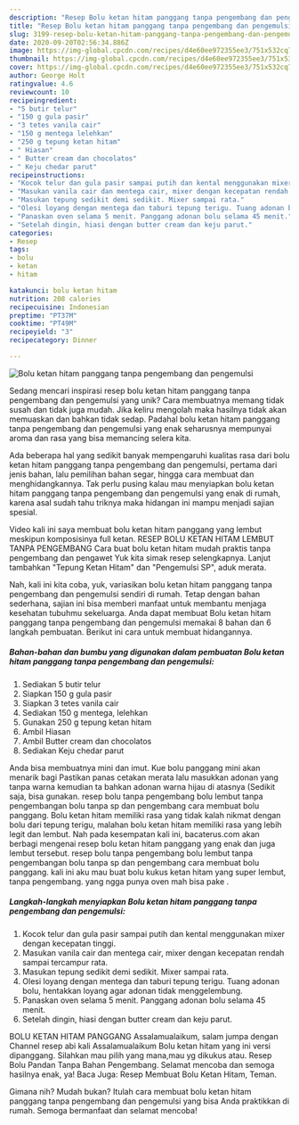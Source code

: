 ```yaml
---
description: "Resep Bolu ketan hitam panggang tanpa pengembang dan pengemulsi, Enak"
title: "Resep Bolu ketan hitam panggang tanpa pengembang dan pengemulsi, Enak"
slug: 3199-resep-bolu-ketan-hitam-panggang-tanpa-pengembang-dan-pengemulsi-enak
date: 2020-09-20T02:56:34.886Z
image: https://img-global.cpcdn.com/recipes/d4e60ee972355ee3/751x532cq70/bolu-ketan-hitam-panggang-tanpa-pengembang-dan-pengemulsi-foto-resep-utama.jpg
thumbnail: https://img-global.cpcdn.com/recipes/d4e60ee972355ee3/751x532cq70/bolu-ketan-hitam-panggang-tanpa-pengembang-dan-pengemulsi-foto-resep-utama.jpg
cover: https://img-global.cpcdn.com/recipes/d4e60ee972355ee3/751x532cq70/bolu-ketan-hitam-panggang-tanpa-pengembang-dan-pengemulsi-foto-resep-utama.jpg
author: George Holt
ratingvalue: 4.6
reviewcount: 10
recipeingredient:
- "5 butir telur"
- "150 g gula pasir"
- "3 tetes vanila cair"
- "150 g mentega lelehkan"
- "250 g tepung ketan hitam"
- " Hiasan"
- " Butter cream dan chocolatos"
- " Keju chedar parut"
recipeinstructions:
- "Kocok telur dan gula pasir sampai putih dan kental menggunakan mixer dengan kecepatan tinggi."
- "Masukan vanila cair dan mentega cair, mixer dengan kecepatan rendah sampai tercampur rata."
- "Masukan tepung sedikit demi sedikit. Mixer sampai rata."
- "Olesi loyang dengan mentega dan taburi tepung terigu. Tuang adonan bolu, hentakkan loyang agar adonan tidak menggelembung."
- "Panaskan oven selama 5 menit. Panggang adonan bolu selama 45 menit."
- "Setelah dingin, hiasi dengan butter cream dan keju parut."
categories:
- Resep
tags:
- bolu
- ketan
- hitam

katakunci: bolu ketan hitam 
nutrition: 208 calories
recipecuisine: Indonesian
preptime: "PT37M"
cooktime: "PT49M"
recipeyield: "3"
recipecategory: Dinner

---
```



![Bolu ketan hitam panggang tanpa pengembang dan pengemulsi](https://img-global.cpcdn.com/recipes/d4e60ee972355ee3/751x532cq70/bolu-ketan-hitam-panggang-tanpa-pengembang-dan-pengemulsi-foto-resep-utama.jpg)

Sedang mencari inspirasi resep bolu ketan hitam panggang tanpa pengembang dan pengemulsi yang unik? Cara membuatnya memang tidak susah dan tidak juga mudah. Jika keliru mengolah maka hasilnya tidak akan memuaskan dan bahkan tidak sedap. Padahal bolu ketan hitam panggang tanpa pengembang dan pengemulsi yang enak seharusnya mempunyai aroma dan rasa yang bisa memancing selera kita.

Ada beberapa hal yang sedikit banyak mempengaruhi kualitas rasa dari bolu ketan hitam panggang tanpa pengembang dan pengemulsi, pertama dari jenis bahan, lalu pemilihan bahan segar, hingga cara membuat dan menghidangkannya. Tak perlu pusing kalau mau menyiapkan bolu ketan hitam panggang tanpa pengembang dan pengemulsi yang enak di rumah, karena asal sudah tahu triknya maka hidangan ini mampu menjadi sajian spesial.

Video kali ini saya membuat bolu ketan hitam panggang yang lembut meskipun komposisinya full ketan. RESEP BOLU KETAN HITAM LEMBUT TANPA PENGEMBANG Cara buat bolu ketan hitam mudah praktis tanpa pengembang dan pengawet Yuk kita simak resep selengkapnya. Lanjut tambahkan &#34;Tepung Ketan Hitam&#34; dan &#34;Pengemulsi SP&#34;, aduk merata.


Nah, kali ini kita coba, yuk, variasikan bolu ketan hitam panggang tanpa pengembang dan pengemulsi sendiri di rumah. Tetap dengan bahan sederhana, sajian ini bisa memberi manfaat untuk membantu menjaga kesehatan tubuhmu sekeluarga. Anda dapat membuat Bolu ketan hitam panggang tanpa pengembang dan pengemulsi memakai 8 bahan dan 6 langkah pembuatan. Berikut ini cara untuk membuat hidangannya.

<!--inarticleads1-->

##### Bahan-bahan dan bumbu yang digunakan dalam pembuatan Bolu ketan hitam panggang tanpa pengembang dan pengemulsi:

1. Sediakan 5 butir telur
1. Siapkan 150 g gula pasir
1. Siapkan 3 tetes vanila cair
1. Sediakan 150 g mentega, lelehkan
1. Gunakan 250 g tepung ketan hitam
1. Ambil  Hiasan
1. Ambil  Butter cream dan chocolatos
1. Sediakan  Keju chedar parut


Anda bisa membuatnya mini dan imut. Kue bolu panggang mini akan menarik bagi Pastikan panas cetakan merata lalu masukkan adonan yang tanpa warna kemudian ta bahkan adonan warna hijau di atasnya (Sedikit saja, bisa gunakan. resep bolu tanpa pengembang bolu lembut tanpa pengembangan bolu tanpa sp dan pengembang cara membuat bolu panggang. Bolu ketan hitam memiliki rasa yang tidak kalah nikmat dengan bolu dari tepung terigu, malahan bolu ketan hitam memiliki rasa yang lebih legit dan lembut. Nah pada kesempatan kali ini, bacaterus.com akan berbagi mengenai resep bolu ketan hitam panggang yang enak dan juga lembut tersebut. resep bolu tanpa pengembang bolu lembut tanpa pengembangan bolu tanpa sp dan pengembang cara membuat bolu panggang. kali ini aku mau buat bolu kukus ketan hitam yang super lembut, tanpa pengembang. yang ngga punya oven mah bisa pake . 

<!--inarticleads2-->

##### Langkah-langkah menyiapkan Bolu ketan hitam panggang tanpa pengembang dan pengemulsi:

1. Kocok telur dan gula pasir sampai putih dan kental menggunakan mixer dengan kecepatan tinggi.
1. Masukan vanila cair dan mentega cair, mixer dengan kecepatan rendah sampai tercampur rata.
1. Masukan tepung sedikit demi sedikit. Mixer sampai rata.
1. Olesi loyang dengan mentega dan taburi tepung terigu. Tuang adonan bolu, hentakkan loyang agar adonan tidak menggelembung.
1. Panaskan oven selama 5 menit. Panggang adonan bolu selama 45 menit.
1. Setelah dingin, hiasi dengan butter cream dan keju parut.


BOLU KETAN HITAM PANGGANG Assalamualaikum, salam jumpa dengan Channel resep abi kali Assalamualaikum Bolu ketan hitam yang ini versi dipanggang. Silahkan mau pilih yang mana,mau yg dikukus atau. Resep Bolu Pandan Tanpa Bahan Pengembang. Selamat mencoba dan semoga hasilnya enak, ya! Baca Juga: Resep Membuat Bolu Ketan Hitam, Teman. 

Gimana nih? Mudah bukan? Itulah cara membuat bolu ketan hitam panggang tanpa pengembang dan pengemulsi yang bisa Anda praktikkan di rumah. Semoga bermanfaat dan selamat mencoba!
